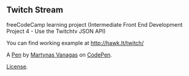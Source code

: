 Twitch Stream
-------------
freeCodeCamp learning project (Intermediate Front End Development Project 4 - Use the Twitchtv JSON API)

You can find working example at http://hawk.lt/twitch/

A [Pen](https://codepen.io/martin-hawk/pen/JKvvob) by [Martynas Vanagas](https://codepen.io/martin-hawk) on [CodePen](https://codepen.io).

[License](https://codepen.io/martin-hawk/pen/JKvvob/license).
